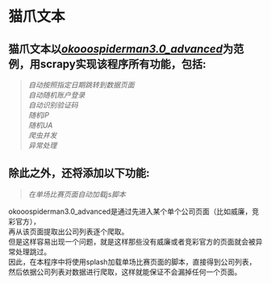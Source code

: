 猫爪文本
==================================
猫爪文本以[_okooospiderman3.0_advanced_](https://github.com/Utschie/pythonwork/blob/master/okooospiderman/okooospiderman3.0_advanced.py)为范例，用scrapy实现该程序所有功能，包括:
----------------
>*自动按照指定日期跳转到数据页面*  
>*自动随机账户登录*  
>*自动识别验证码*  
>*随机IP*  
>*随机UA*  
>*爬虫并发*  
>*异常处理*  

除此之外，还将添加以下功能:
-------------------
>*在单场比赛页面自动加载js脚本*  

okooospiderman3.0_advanced是通过先进入某个单个公司页面（比如威廉，竞彩官方），<br>
再从该页面提取出公司列表逐个爬取。<br>
但是这样容易出现一个问题，就是这样那些没有威廉或者竞彩官方的页面就会被异常处理跳过。<br>
因此，在本程序中将使用splash加载单场比赛页面的脚本，直接得到公司列表，<br>
然后依据公司列表对数据进行爬取，这样就能保证不会漏掉任何一个页面。<br>
